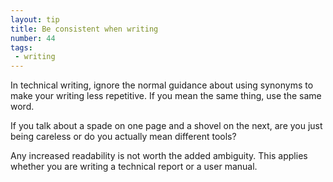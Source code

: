 ```yaml
---
layout: tip
title: Be consistent when writing
number: 44
tags:
 - writing
---
```


In technical writing, ignore the normal guidance about using synonyms to make your writing less repetitive.  If you mean the same thing, use the same word.

If you talk about a spade on one page and a shovel on the next, are you just being careless or do you actually mean different tools?

Any increased readability is not worth the added ambiguity.  This applies whether you are writing a technical report or a user manual.
